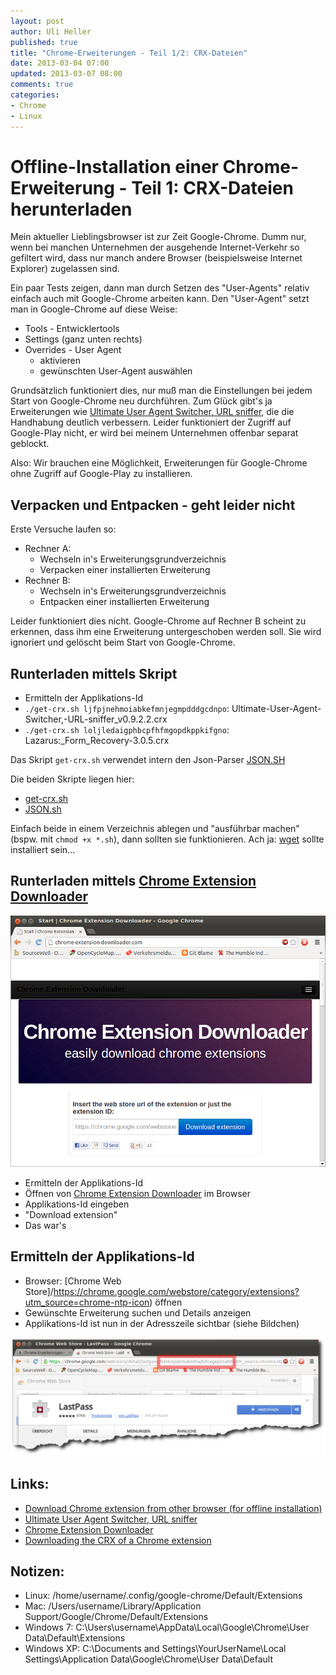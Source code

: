 ```yaml
---
layout: post
author: Uli Heller
published: true
title: "Chrome-Erweiterungen - Teil 1/2: CRX-Dateien"
date: 2013-03-04 07:00
updated: 2013-03-07 08:00
comments: true
categories: 
- Chrome
- Linux
---
```


Offline-Installation einer Chrome-Erweiterung - Teil 1: CRX-Dateien herunterladen
=================================================================================

Mein aktueller Lieblingsbrowser ist zur Zeit Google-Chrome. Dumm nur, wenn
bei manchen Unternehmen der ausgehende Internet-Verkehr so gefiltert wird,
dass nur manch andere Browser (beispielsweise Internet Explorer) zugelassen
sind.

<!-- more -->

Ein paar Tests zeigen, dann man durch Setzen des "User-Agents" relativ
einfach auch mit Google-Chrome arbeiten kann. Den "User-Agent" setzt man
in Google-Chrome auf diese Weise:

* Tools - Entwicklertools
* Settings (ganz unten rechts)
* Overrides - User Agent
    * aktivieren
    * gewünschten User-Agent auswählen

Grundsätzlich funktioniert dies, nur muß man die Einstellungen bei
jedem Start von Google-Chrome neu durchführen. Zum Glück gibt's ja
Erweiterungen wie
[Ultimate User Agent Switcher, URL sniffer](https://chrome.google.com/webstore/detail/ultimate-user-agent-switc/ljfpjnehmoiabkefmnjegmpdddgcdnpo),
die die Handhabung deutlich verbessern. Leider funktioniert
der Zugriff auf Google-Play nicht, er wird bei meinem Unternehmen
offenbar separat geblockt.

Also: Wir brauchen eine Möglichkeit, Erweiterungen für Google-Chrome
ohne Zugriff auf Google-Play zu installieren.

Verpacken und Entpacken - geht leider nicht
-------------------------------------------

Erste Versuche laufen so:

* Rechner A:
    * Wechseln in's Erweiterungsgrundverzeichnis
    * Verpacken einer installierten Erweiterung
* Rechner B:
    * Wechseln in's Erweiterungsgrundverzeichnis
    * Entpacken einer installierten Erweiterung

Leider funktioniert dies nicht. Google-Chrome auf Rechner B scheint
zu erkennen, dass ihm eine Erweiterung untergeschoben werden soll.
Sie wird ignoriert und gelöscht beim Start von Google-Chrome.

Runterladen mittels Skript
--------------------------

* Ermitteln der Applikations-Id
* `./get-crx.sh ljfpjnehmoiabkefmnjegmpdddgcdnpo`: Ultimate-User-Agent-Switcher,-URL-sniffer_v0.9.2.2.crx
* `./get-crx.sh loljledaigphbcpfhfmgopdkppkifgno`: Lazarus:_Form_Recovery-3.0.5.crx

Das Skript `get-crx.sh` verwendet intern den Json-Parser
[JSON.SH](https://github.com/dominictarr/JSON.sh/blob/master/JSON.sh)

Die beiden Skripte liegen hier:

* [get-crx.sh](/downloads/code/get-crx.sh)
* [JSON.sh](/downloads/code/JSON.sh)

Einfach beide in einem Verzeichnis ablegen und "ausführbar machen" (bspw. mit `chmod +x *.sh`),
dann sollten sie funktionieren. Ach ja: [wget](http://www.gnu.org/software/wget/) sollte
installiert sein...

Runterladen mittels [Chrome Extension Downloader](http://chrome-extension-downloader.com/)
------------------------------------------------------------------------------------------

![ChromeExtensionDownloader](/images/chrome/chrome-extension-downloader.png)

* Ermitteln der Applikations-Id
* Öffnen von [Chrome Extension Downloader](http://chrome-extension-downloader.com/) im Browser
* Applikations-Id eingeben
* "Download extension"
* Das war's

Ermitteln der Applikations-Id
-----------------------------

* Browser: [Chrome Web Store]/https://chrome.google.com/webstore/category/extensions?utm_source=chrome-ntp-icon) öffnen
* Gewünschte Erweiterung suchen und Details anzeigen
* Applikations-Id ist nun in der Adresszeile sichtbar (siehe Bildchen)

![ChromeWebShop - Applikations-Id](/images/chrome/chrome-application-id-2.png)

Links:
------

* [Download Chrome extension from other browser (for offline installation)](http://blog.gerardin.info/archives/763)
* [Ultimate User Agent Switcher, URL sniffer](https://chrome.google.com/webstore/detail/ultimate-user-agent-switc/ljfpjnehmoiabkefmnjegmpdddgcdnpo)
* [Chrome Extension Downloader](http://chrome-extension-downloader.com/)
* [Downloading the CRX of a Chrome extension](http://thameera.wordpress.com/2011/10/29/downloading-the-crx-of-a-chrome-extension/)

Notizen:
--------

* Linux: /home/username/.config/google-chrome/Default/Extensions
* Mac: /Users/username/Library/Application Support/Google/Chrome/Default/Extensions
* Windows 7: C:\Users\username\AppData\Local\Google\Chrome\User Data\Default\Extensions
* Windows XP: C:\Documents and Settings\YourUserName\Local Settings\Application Data\Google\Chrome\User Data\Default
